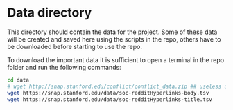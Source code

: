 # Data directory

This directory should contain the data for the project.
Some of these data will be created and saved here using the scripts in the repo, others have to be downloaded before starting to use the repo.

To download the important data it is sufficient to open a terminal in the repo folder and run the following commands:

```bash
cd data
# wget http://snap.stanford.edu/conflict/conflict_data.zip ## useless until now
wget https://snap.stanford.edu/data/soc-redditHyperlinks-body.tsv
wget https://snap.stanford.edu/data/soc-redditHyperlinks-title.tsv
```
